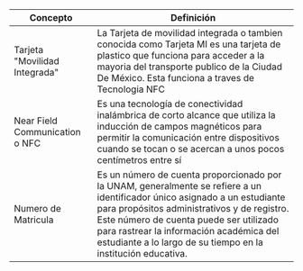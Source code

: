 | Concepto  | Definición|
| ------------- | ------------- |
| Tarjeta "Movilidad Integrada"  | La Tarjeta de movilidad integrada o tambien conocida como Tarjeta MI  es una tarjeta de plastico que funciona para acceder a la mayoria del transporte publico de la Ciudad De México. Esta funciona a traves de Tecnologia NFC|
| Near Field Communication o NFC  | Es una tecnología de conectividad inalámbrica de corto alcance que utiliza la inducción de campos magnéticos para permitir la comunicación entre dispositivos cuando se tocan o se acercan a unos pocos centímetros entre sí  |
| Numero de Matricula | Es un número de cuenta proporcionado por la UNAM, generalmente se refiere a un identificador único asignado a un estudiante para propósitos administrativos y de registro. Este número de cuenta puede ser utilizado para rastrear la información académica del estudiante a lo largo de su tiempo en la institución educativa. |
